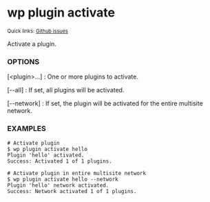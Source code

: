 # wp plugin activate

<small>Quick links: <a href="https://github.com/issues?q=is%3Aopen+label%3Acommand%3Aplugin-activate+sort%3Aupdated-desc+org%3Awp-cli">Github issues</a></small>

Activate a plugin.

### OPTIONS

[&lt;plugin&gt;...]
: One or more plugins to activate.

[\--all]
: If set, all plugins will be activated.

[\--network]
: If set, the plugin will be activated for the entire multisite network.

### EXAMPLES

    # Activate plugin
    $ wp plugin activate hello
    Plugin 'hello' activated.
    Success: Activated 1 of 1 plugins.

    # Activate plugin in entire multisite network
    $ wp plugin activate hello --network
    Plugin 'hello' network activated.
    Success: Network activated 1 of 1 plugins.



